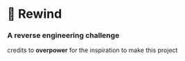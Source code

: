# 🔄 Rewind
### A reverse engineering challenge


credits to **overpower** for the inspiration to make this project
